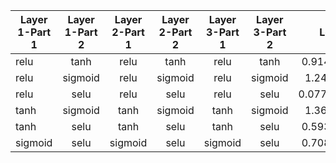 
|Layer 1-Part 1| Layer 1-Part 2| Layer 2-Part 1| Layer 2-Part 2| Layer 3-Part 1| Layer 3-Part 2| Loss Iter 1| Loss Iter 2	| Loss Iter 3	|Loss Iter 4	|Loss Iter 5	|Loss Iter 6 | Loss Iter 7	|Loss Iter 8	|Loss Iter 9	|Loss Iter 10| Average Loss	| Accuracy|
|---------|:-------:|:-------:|:-------:|:-------:|:-------:|:-------:|:-----:|:-----:|:-----:|:-----:|:-----:|:-----:|:-----:|:-----:|:-----:| -----:| ------:|
| relu	| tanh	| relu	| tanh	| relu	| tanh	| 0.914719521999	| 0.53836864233	| 0.773382902145 |  0.662172496319		|  0.661959826946	|  0.766116321087		| 0.5430970788	|  0.562383770943	| 0.592531621456	| 0.688040733337 | 0.6508	| 97.04|
| relu	| sigmoid	| relu	| sigmoid	| relu	| sigmoid	| 1.24132835865	| 0.787594497204		|  0.846741020679	|  0.704000532627		|  0.76868981123	|  0.777830183506		|  0.800184190273	|  0.804872810841		|  0.756816327572		| 0.930712044239	| 0.7760	| 96.11|
| relu	| selu	| relu	| selu	| relu	| selu	| 0.0773283988237	| 0.154749378562		|  0.132085725665	|  0.011059679091		|  0.0867554545403	|  0.00527872797102	|  0.00371734169312	|  0.0435444712639		|  0.0224491767585	| 0.003282097633939	| 0.0654	| 98.02|
| tanh	| sigmoid	| tanh	| sigmoid	| tanh	| sigmoid	| 1.36494612694	| 1.2853872776 |  1.32824385166	| 1.25652241707		|  1.30516946316	|  1.2609783411		|  1.22718274593	| 1.2163336277 |  1.27605998516		| 1.20575857162	| 1.2444	| 95.33|
| tanh	| selu	| tanh	| selu	| tanh	| selu	| 0.593586087227	| 0.354298621416	| 0.382169932127	|  0.526439487934		|  0.231354162097	| 0.314209520817	|  0.409769177437	| 0.370628267527	| 0.315744608641	| 0.417527884245	| 0.3919 | 97.33|
| sigmoid	| selu	| sigmoid	| selu	| sigmoid	| selu | 0.708123505116	| 0.658582568169	|  0.874714910984	|  0.91932952404	|  0.684608817101	|  0.695448517799	| 0.450634628534	|  0.498519301414	|  0.642447769642	| 0.528583467007	| 0.6076	| 96.56|
